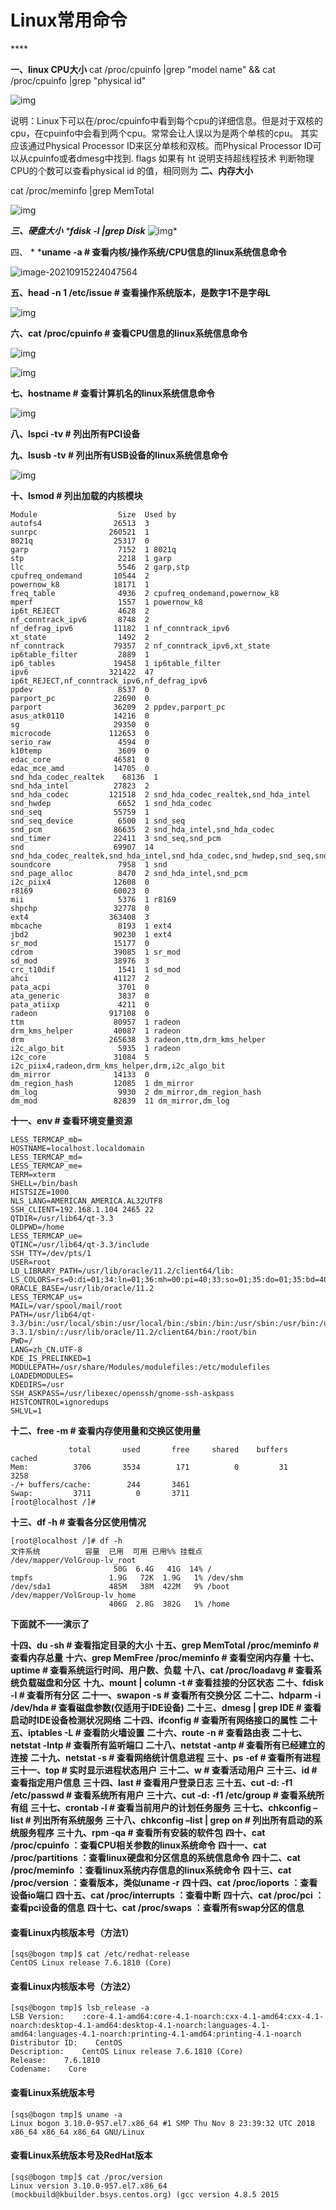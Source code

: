 # Linux常用命令

\*\*\*\*

**一、linux CPU大小** cat /proc/cpuinfo \|grep "model name" && cat /proc/cpuinfo \|grep "physical id"

![img](http://lior-image.oss-cn-beijing.aliyuncs.com/img/945786-20160714191834014-964804946.png)

说明：Linux下可以在/proc/cpuinfo中看到每个cpu的详细信息。但是对于双核的cpu，在cpuinfo中会看到两个cpu。常常会让人误以为是两个单核的cpu。 其实应该通过Physical Processor ID来区分单核和双核。而Physical Processor ID可以从cpuinfo或者dmesg中找到. flags 如果有 ht 说明支持超线程技术 判断物理CPU的个数可以查看physical id 的值，相同则为 **二、内存大小**

cat /proc/meminfo \|grep MemTotal

![img](http://lior-image.oss-cn-beijing.aliyuncs.com/img/945786-20160714192242342-87677541.png)

_**三、硬盘大小** \***fdisk -l \|grep Disk**_ ![img](http://lior-image.oss-cn-beijing.aliyuncs.com/img/945786-20160714192353357-889932853.png)\*

四、 \* \***uname -a \# 查看内核/操作系统/CPU信息的linux系统信息命令**

![image-20210915224047564](http://lior-image.oss-cn-beijing.aliyuncs.com/img/image-20210915224047564.png)

**五、head -n 1 /etc/issue \# 查看操作系统版本，是数字1不是字母L**

![img](http://lior-image.oss-cn-beijing.aliyuncs.com/img/945786-20160714194609576-1832936070.png)

**六、cat /proc/cpuinfo \# 查看CPU信息的linux系统信息命令**

![img](http://lior-image.oss-cn-beijing.aliyuncs.com/img/945786-20160714194658889-256302652.png)

![img](http://lior-image.oss-cn-beijing.aliyuncs.com/img/945786-20160714194733186-1852291147.png)

**七、hostname \# 查看计算机名的linux系统信息命令**

![img](http://lior-image.oss-cn-beijing.aliyuncs.com/img/945786-20160714194813779-2080167308.png)

**八、lspci -tv \# 列出所有PCI设备**

**九、lsusb -tv \# 列出所有USB设备的linux系统信息命令**

![img](http://lior-image.oss-cn-beijing.aliyuncs.com/img/945786-20160714195010311-1391346792.png)

**十、lsmod \# 列出加载的内核模块**

```text
Module                  Size  Used by
autofs4                26513  3 
sunrpc                260521  1 
8021q                  25317  0 
garp                    7152  1 8021q
stp                     2218  1 garp
llc                     5546  2 garp,stp
cpufreq_ondemand       10544  2 
powernow_k8            18171  1 
freq_table              4936  2 cpufreq_ondemand,powernow_k8
mperf                   1557  1 powernow_k8
ip6t_REJECT             4628  2 
nf_conntrack_ipv6       8748  2 
nf_defrag_ipv6         11182  1 nf_conntrack_ipv6
xt_state                1492  2 
nf_conntrack           79357  2 nf_conntrack_ipv6,xt_state
ip6table_filter         2889  1 
ip6_tables             19458  1 ip6table_filter
ipv6                  321422  47 ip6t_REJECT,nf_conntrack_ipv6,nf_defrag_ipv6
ppdev                   8537  0 
parport_pc             22690  0 
parport                36209  2 ppdev,parport_pc
asus_atk0110           14216  0 
sg                     29350  0 
microcode             112653  0 
serio_raw               4594  0 
k10temp                 3609  0 
edac_core              46581  0 
edac_mce_amd           14705  0 
snd_hda_codec_realtek    68136  1 
snd_hda_intel          27823  2 
snd_hda_codec         121518  2 snd_hda_codec_realtek,snd_hda_intel
snd_hwdep               6652  1 snd_hda_codec
snd_seq                55759  1 
snd_seq_device          6500  1 snd_seq
snd_pcm                86635  2 snd_hda_intel,snd_hda_codec
snd_timer              22411  3 snd_seq,snd_pcm
snd                    69907  14 snd_hda_codec_realtek,snd_hda_intel,snd_hda_codec,snd_hwdep,snd_seq,snd_seq_device,snd_pcm,snd_timer
soundcore               7958  1 snd
snd_page_alloc          8470  2 snd_hda_intel,snd_pcm
i2c_piix4              12608  0 
r8169                  60023  0 
mii                     5376  1 r8169
shpchp                 32778  0 
ext4                  363408  3 
mbcache                 8193  1 ext4
jbd2                   90230  1 ext4
sr_mod                 15177  0 
cdrom                  39085  1 sr_mod
sd_mod                 38976  3 
crc_t10dif              1541  1 sd_mod
ahci                   41127  2 
pata_acpi               3701  0 
ata_generic             3837  0 
pata_atiixp             4211  0 
radeon                917108  0 
ttm                    80957  1 radeon
drm_kms_helper         40087  1 radeon
drm                   265638  3 radeon,ttm,drm_kms_helper
i2c_algo_bit            5935  1 radeon
i2c_core               31084  5 i2c_piix4,radeon,drm_kms_helper,drm,i2c_algo_bit
dm_mirror              14133  0 
dm_region_hash         12085  1 dm_mirror
dm_log                  9930  2 dm_mirror,dm_region_hash
dm_mod                 82839  11 dm_mirror,dm_log
```

**十一、env \# 查看环境变量资源**

```text
LESS_TERMCAP_mb=
HOSTNAME=localhost.localdomain
LESS_TERMCAP_md=
LESS_TERMCAP_me=
TERM=xterm
SHELL=/bin/bash
HISTSIZE=1000
NLS_LANG=AMERICAN_AMERICA.AL32UTF8
SSH_CLIENT=192.168.1.104 2465 22
QTDIR=/usr/lib64/qt-3.3
OLDPWD=/home
LESS_TERMCAP_ue=
QTINC=/usr/lib64/qt-3.3/include
SSH_TTY=/dev/pts/1
USER=root
LD_LIBRARY_PATH=/usr/lib/oracle/11.2/client64/lib:
LS_COLORS=rs=0:di=01;34:ln=01;36:mh=00:pi=40;33:so=01;35:do=01;35:bd=40;33;01:cd=40;33;01:or=40;31;01:mi=01;05;37;41:su=37;41:sg=30;43:ca=30;41:tw=30;42:ow=34;42:st=37;44:ex=01;32:*.tar=01;31:*.tgz=01;31:*.arj=01;31:*.taz=01;31:*.lzh=01;31:*.lzma=01;31:*.tlz=01;31:*.txz=01;31:*.zip=01;31:*.z=01;31:*.Z=01;31:*.dz=01;31:*.gz=01;31:*.lz=01;31:*.xz=01;31:*.bz2=01;31:*.tbz=01;31:*.tbz2=01;31:*.bz=01;31:*.tz=01;31:*.deb=01;31:*.rpm=01;31:*.jar=01;31:*.rar=01;31:*.ace=01;31:*.zoo=01;31:*.cpio=01;31:*.7z=01;31:*.rz=01;31:*.jpg=01;35:*.jpeg=01;35:*.gif=01;35:*.bmp=01;35:*.pbm=01;35:*.pgm=01;35:*.ppm=01;35:*.tga=01;35:*.xbm=01;35:*.xpm=01;35:*.tif=01;35:*.tiff=01;35:*.png=01;35:*.svg=01;35:*.svgz=01;35:*.mng=01;35:*.pcx=01;35:*.mov=01;35:*.mpg=01;35:*.mpeg=01;35:*.m2v=01;35:*.mkv=01;35:*.ogm=01;35:*.mp4=01;35:*.m4v=01;35:*.mp4v=01;35:*.vob=01;35:*.qt=01;35:*.nuv=01;35:*.wmv=01;35:*.asf=01;35:*.rm=01;35:*.rmvb=01;35:*.flc=01;35:*.avi=01;35:*.fli=01;35:*.flv=01;35:*.gl=01;35:*.dl=01;35:*.xcf=01;35:*.xwd=01;35:*.yuv=01;35:*.cgm=01;35:*.emf=01;35:*.axv=01;35:*.anx=01;35:*.ogv=01;35:*.ogx=01;35:*.aac=01;36:*.au=01;36:*.flac=01;36:*.mid=01;36:*.midi=01;36:*.mka=01;36:*.mp3=01;36:*.mpc=01;36:*.ogg=01;36:*.ra=01;36:*.wav=01;36:*.axa=01;36:*.oga=01;36:*.spx=01;36:*.xspf=01;36:
ORACLE_BASE=/usr/lib/oracle/11.2
LESS_TERMCAP_us=
MAIL=/var/spool/mail/root
PATH=/usr/lib64/qt-3.3/bin:/usr/local/sbin:/usr/local/bin:/sbin:/bin:/usr/sbin:/usr/bin:/usr/local/erlang/bin:/home/rabbitmq_server-3.3.1/sbin/:/usr/lib/oracle/11.2/client64/bin:/root/bin
PWD=/
LANG=zh_CN.UTF-8
KDE_IS_PRELINKED=1
MODULEPATH=/usr/share/Modules/modulefiles:/etc/modulefiles
LOADEDMODULES=
KDEDIRS=/usr
SSH_ASKPASS=/usr/libexec/openssh/gnome-ssh-askpass
HISTCONTROL=ignoredups
SHLVL=1
```

**十二、free -m \# 查看内存使用量和交换区使用量**

```text
             total       used       free     shared    buffers     cached
Mem:          3706       3534        171          0         31       3258
-/+ buffers/cache:        244       3461
Swap:         3711          0       3711
[root@localhost /]# 
```

**十三、df -h \# 查看各分区使用情况**

```text
[root@localhost /]# df -h
文件系统          容量  已用  可用 已用%% 挂载点
/dev/mapper/VolGroup-lv_root
                       50G  6.4G   41G  14% /
tmpfs                 1.9G   72K  1.9G   1% /dev/shm
/dev/sda1             485M   38M  422M   9% /boot
/dev/mapper/VolGroup-lv_home
                      406G  2.8G  382G   1% /home
```

 **下面就不一一演示了**

**十四、du -sh \# 查看指定目录的大小** **十五、grep MemTotal /proc/meminfo \# 查看内存总量** **十六、grep MemFree /proc/meminfo \# 查看空闲内存量** **十七、uptime \# 查看系统运行时间、用户数、负载** **十八、cat /proc/loadavg \# 查看系统负载磁盘和分区** **十九、mount \| column -t \# 查看挂接的分区状态** **二十、fdisk -l \# 查看所有分区** **二十一、swapon -s \# 查看所有交换分区** **二十二、hdparm -i /dev/hda \# 查看磁盘参数\(仅适用于IDE设备\)** **二十三、dmesg \| grep IDE \# 查看启动时IDE设备检测状况网络** **二十四、ifconfig \# 查看所有网络接口的属性** **二十五、iptables -L \# 查看防火墙设置** **二十六、route -n \# 查看路由表** **二十七、netstat -lntp \# 查看所有监听端口** **二十八、netstat -antp \# 查看所有已经建立的连接** **二十九、netstat -s \# 查看网络统计信息进程** **三十、ps -ef \# 查看所有进程** **三十一、top \# 实时显示进程状态用户** **三十二、w \# 查看活动用户** **三十三、id \# 查看指定用户信息** **三十四、last \# 查看用户登录日志** **三十五、cut -d: -f1 /etc/passwd \# 查看系统所有用户** **三十六、cut -d: -f1 /etc/group \# 查看系统所有组** **三十七、crontab -l \# 查看当前用户的计划任务服务** **三十七、chkconfig –list \# 列出所有系统服务** **三十八、chkconfig –list \| grep on \# 列出所有启动的系统服务程序** **三十九、rpm -qa \# 查看所有安装的软件包** **四十、cat /proc/cpuinfo ：查看CPU相关参数的linux系统命令** **四十一、cat /proc/partitions ：查看linux硬盘和分区信息的系统信息命令** **四十二、cat /proc/meminfo ：查看linux系统内存信息的linux系统命令** **四十三、cat /proc/version ：查看版本，类似uname -r** **四十四、cat /proc/ioports ：查看设备io端口** **四十五、cat /proc/interrupts ：查看中断** **四十六、cat /proc/pci ：查看pci设备的信息** **四十七、cat /proc/swaps ：查看所有swap分区的信息**

#### 查看Linux内核版本号（方法1）

```text
[sqs@bogon tmp]$ cat /etc/redhat-release
CentOS Linux release 7.6.1810 (Core)
```

#### 查看Linux内核版本号（方法2）

```text
[sqs@bogon tmp]$ lsb_release -a
LSB Version:    :core-4.1-amd64:core-4.1-noarch:cxx-4.1-amd64:cxx-4.1-noarch:desktop-4.1-amd64:desktop-4.1-noarch:languages-4.1-amd64:languages-4.1-noarch:printing-4.1-amd64:printing-4.1-noarch
Distributor ID:    CentOS
Description:    CentOS Linux release 7.6.1810 (Core)
Release:    7.6.1810
Codename:    Core
```

#### 查看Linux系统版本号

```text
[sqs@bogon tmp]$ uname -a
Linux bogon 3.10.0-957.el7.x86_64 #1 SMP Thu Nov 8 23:39:32 UTC 2018 x86_64 x86_64 x86_64 GNU/Linux
```

#### 查看Linux系统版本号及RedHat版本

```text
[sqs@bogon tmp]$ cat /proc/version
Linux version 3.10.0-957.el7.x86_64 (mockbuild@kbuilder.bsys.centos.org) (gcc version 4.8.5 2015
```

